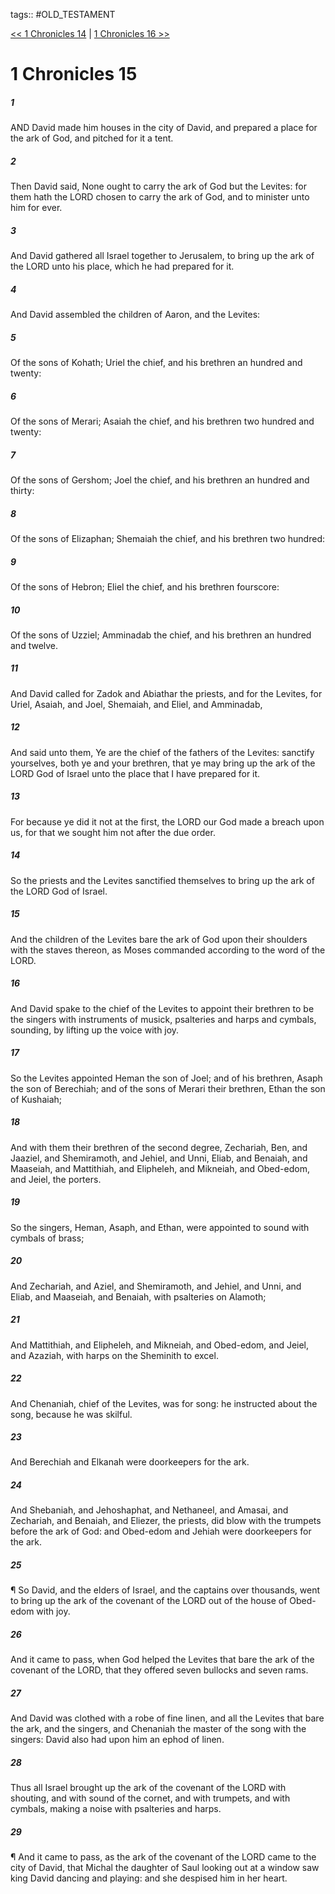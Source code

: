 tags:: #OLD_TESTAMENT

[<< 1 Chronicles 14](OLD_TESTAMENT/13_1_Chronicles/1_Chronicles_14.md) | [1 Chronicles 16 >>](OLD_TESTAMENT/13_1_Chronicles/1_Chronicles_16.md)

# 1 Chronicles 15

##### 1

AND David made him houses in the city of David, and prepared a place for the ark of God, and pitched for it a tent.

##### 2

Then David said, None ought to carry the ark of God but the Levites: for them hath the LORD chosen to carry the ark of God, and to minister unto him for ever.

##### 3

And David gathered all Israel together to Jerusalem, to bring up the ark of the LORD unto his place, which he had prepared for it.

##### 4

And David assembled the children of Aaron, and the Levites:

##### 5

Of the sons of Kohath; Uriel the chief, and his brethren an hundred and twenty:

##### 6

Of the sons of Merari; Asaiah the chief, and his brethren two hundred and twenty:

##### 7

Of the sons of Gershom; Joel the chief, and his brethren an hundred and thirty:

##### 8

Of the sons of Elizaphan; Shemaiah the chief, and his brethren two hundred:

##### 9

Of the sons of Hebron; Eliel the chief, and his brethren fourscore:

##### 10

Of the sons of Uzziel; Amminadab the chief, and his brethren an hundred and twelve.

##### 11

And David called for Zadok and Abiathar the priests, and for the Levites, for Uriel, Asaiah, and Joel, Shemaiah, and Eliel, and Amminadab,

##### 12

And said unto them, Ye are the chief of the fathers of the Levites: sanctify yourselves, both ye and your brethren, that ye may bring up the ark of the LORD God of Israel unto the place that I have prepared for it.

##### 13

For because ye did it not at the first, the LORD our God made a breach upon us, for that we sought him not after the due order.

##### 14

So the priests and the Levites sanctified themselves to bring up the ark of the LORD God of Israel.

##### 15

And the children of the Levites bare the ark of God upon their shoulders with the staves thereon, as Moses commanded according to the word of the LORD.

##### 16

And David spake to the chief of the Levites to appoint their brethren to be the singers with instruments of musick, psalteries and harps and cymbals, sounding, by lifting up the voice with joy.

##### 17

So the Levites appointed Heman the son of Joel; and of his brethren, Asaph the son of Berechiah; and of the sons of Merari their brethren, Ethan the son of Kushaiah;

##### 18

And with them their brethren of the second degree, Zechariah, Ben, and Jaaziel, and Shemiramoth, and Jehiel, and Unni, Eliab, and Benaiah, and Maaseiah, and Mattithiah, and Elipheleh, and Mikneiah, and Obed-edom, and Jeiel, the porters.

##### 19

So the singers, Heman, Asaph, and Ethan, were appointed to sound with cymbals of brass;

##### 20

And Zechariah, and Aziel, and Shemiramoth, and Jehiel, and Unni, and Eliab, and Maaseiah, and Benaiah, with psalteries on Alamoth;

##### 21

And Mattithiah, and Elipheleh, and Mikneiah, and Obed-edom, and Jeiel, and Azaziah, with harps on the Sheminith to excel.

##### 22

And Chenaniah, chief of the Levites, was for song: he instructed about the song, because he was skilful.

##### 23

And Berechiah and Elkanah were doorkeepers for the ark.

##### 24

And Shebaniah, and Jehoshaphat, and Nethaneel, and Amasai, and Zechariah, and Benaiah, and Eliezer, the priests, did blow with the trumpets before the ark of God: and Obed-edom and Jehiah were doorkeepers for the ark.

##### 25

¶ So David, and the elders of Israel, and the captains over thousands, went to bring up the ark of the covenant of the LORD out of the house of Obed-edom with joy.

##### 26

And it came to pass, when God helped the Levites that bare the ark of the covenant of the LORD, that they offered seven bullocks and seven rams.

##### 27

And David was clothed with a robe of fine linen, and all the Levites that bare the ark, and the singers, and Chenaniah the master of the song with the singers: David also had upon him an ephod of linen.

##### 28

Thus all Israel brought up the ark of the covenant of the LORD with shouting, and with sound of the cornet, and with trumpets, and with cymbals, making a noise with psalteries and harps.

##### 29

¶ And it came to pass, as the ark of the covenant of the LORD came to the city of David, that Michal the daughter of Saul looking out at a window saw king David dancing and playing: and she despised him in her heart.
